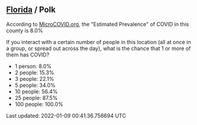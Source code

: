 
## [Florida](/united-states/florida) / Polk

According to [MicroCOVID.org](http://microcovid.org),
the "Estimated Prevalence" of COVID in this county is 8.0%

If you interact with a certain number of people in this location
(all at once in a group, or spread out across the day), what is the chance that
1 or more of them has COVID?

- 1 person: 8.0%
- 2 people: 15.3%
- 3 people: 22.1%
- 5 people: 34.0%
- 10 people: 56.4%
- 25 people: 87.5%
- 100 people: 100.0%

Last updated: 2022-01-09 00:41:36.756694 UTC
